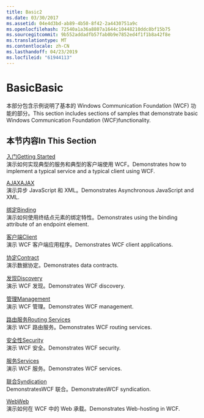 ```yaml
---
title: Basic2
ms.date: 03/30/2017
ms.assetid: 04e4d3bd-ab89-4b50-8f42-2a4430751a9c
ms.openlocfilehash: 72540a1a36a8807a1644c10448210ddc8bf15b75
ms.sourcegitcommit: 9b552addadfb57fab0b9e7852ed4f1f1b8a42f8e
ms.translationtype: MT
ms.contentlocale: zh-CN
ms.lasthandoff: 04/23/2019
ms.locfileid: "61944113"
---
```

# <a name="basic"></a><span data-ttu-id="0fb39-102">Basic</span><span class="sxs-lookup"><span data-stu-id="0fb39-102">Basic</span></span>
<span data-ttu-id="0fb39-103">本部分包含示例说明了基本的 Windows Communication Foundation (WCF) 功能的部分。</span><span class="sxs-lookup"><span data-stu-id="0fb39-103">This section includes sections of samples that demonstrate basic Windows Communication Foundation (WCF)functionality.</span></span>  
  
## <a name="in-this-section"></a><span data-ttu-id="0fb39-104">本节内容</span><span class="sxs-lookup"><span data-stu-id="0fb39-104">In This Section</span></span>  
 [<span data-ttu-id="0fb39-105">入门</span><span class="sxs-lookup"><span data-stu-id="0fb39-105">Getting Started</span></span>](../../../../docs/framework/wcf/samples/getting-started-sample.md)  
 <span data-ttu-id="0fb39-106">演示如何实现典型的服务和典型的客户端使用 WCF。</span><span class="sxs-lookup"><span data-stu-id="0fb39-106">Demonstrates how to implement a typical service and a typical client using WCF.</span></span>  
  
 [<span data-ttu-id="0fb39-107">AJAX</span><span class="sxs-lookup"><span data-stu-id="0fb39-107">AJAX</span></span>](../../../../docs/framework/wcf/samples/ajax.md)  
 <span data-ttu-id="0fb39-108">演示异步 JavaScript 和 XML。</span><span class="sxs-lookup"><span data-stu-id="0fb39-108">Demonstrates Asynchronous JavaScript and XML.</span></span>  
  
 [<span data-ttu-id="0fb39-109">绑定</span><span class="sxs-lookup"><span data-stu-id="0fb39-109">Binding</span></span>](../../../../docs/framework/wcf/samples/binding.md)  
 <span data-ttu-id="0fb39-110">演示如何使用终结点元素的绑定特性。</span><span class="sxs-lookup"><span data-stu-id="0fb39-110">Demonstrates using the binding attribute of an endpoint element.</span></span>  
  
 [<span data-ttu-id="0fb39-111">客户端</span><span class="sxs-lookup"><span data-stu-id="0fb39-111">Client</span></span>](../../../../docs/framework/wcf/samples/client.md)  
 <span data-ttu-id="0fb39-112">演示 WCF 客户端应用程序。</span><span class="sxs-lookup"><span data-stu-id="0fb39-112">Demonstrates WCF client applications.</span></span>  
  
 [<span data-ttu-id="0fb39-113">协定</span><span class="sxs-lookup"><span data-stu-id="0fb39-113">Contract</span></span>](../../../../docs/framework/wcf/samples/contract.md)  
 <span data-ttu-id="0fb39-114">演示数据协定。</span><span class="sxs-lookup"><span data-stu-id="0fb39-114">Demonstrates data contracts.</span></span>  
  
 [<span data-ttu-id="0fb39-115">发现</span><span class="sxs-lookup"><span data-stu-id="0fb39-115">Discovery</span></span>](../../../../docs/framework/wcf/samples/discovery-samples.md)  
 <span data-ttu-id="0fb39-116">演示 WCF 发现。</span><span class="sxs-lookup"><span data-stu-id="0fb39-116">Demonstrates WCF discovery.</span></span>  
  
 [<span data-ttu-id="0fb39-117">管理</span><span class="sxs-lookup"><span data-stu-id="0fb39-117">Management</span></span>](../../../../docs/framework/wcf/samples/management.md)  
 <span data-ttu-id="0fb39-118">演示 WCF 管理。</span><span class="sxs-lookup"><span data-stu-id="0fb39-118">Demonstrates WCF management.</span></span>  
  
 [<span data-ttu-id="0fb39-119">路由服务</span><span class="sxs-lookup"><span data-stu-id="0fb39-119">Routing Services</span></span>](../../../../docs/framework/wcf/samples/routing-services.md)  
 <span data-ttu-id="0fb39-120">演示 WCF 路由服务。</span><span class="sxs-lookup"><span data-stu-id="0fb39-120">Demonstrates WCF routing services.</span></span>  
  
 [<span data-ttu-id="0fb39-121">安全性</span><span class="sxs-lookup"><span data-stu-id="0fb39-121">Security</span></span>](../../../../docs/framework/wcf/samples/security-in-wcf.md)  
 <span data-ttu-id="0fb39-122">演示 WCF 安全。</span><span class="sxs-lookup"><span data-stu-id="0fb39-122">Demonstrates WCF security.</span></span>  
  
 [<span data-ttu-id="0fb39-123">服务</span><span class="sxs-lookup"><span data-stu-id="0fb39-123">Services</span></span>](../../../../docs/framework/wcf/samples/services.md)  
 <span data-ttu-id="0fb39-124">演示 WCF 服务。</span><span class="sxs-lookup"><span data-stu-id="0fb39-124">Demonstrates WCF services.</span></span>  
  
 [<span data-ttu-id="0fb39-125">联合</span><span class="sxs-lookup"><span data-stu-id="0fb39-125">Syndication</span></span>](../../../../docs/framework/wcf/samples/syndication.md)  
 <span data-ttu-id="0fb39-126">DemonstratesWCF 联合。</span><span class="sxs-lookup"><span data-stu-id="0fb39-126">DemonstratesWCF syndication.</span></span>  
  
 [<span data-ttu-id="0fb39-127">Web</span><span class="sxs-lookup"><span data-stu-id="0fb39-127">Web</span></span>](../../../../docs/framework/wcf/samples/web.md)  
 <span data-ttu-id="0fb39-128">演示如何在 WCF 中的 Web 承载。</span><span class="sxs-lookup"><span data-stu-id="0fb39-128">Demonstrates Web-hosting in WCF.</span></span>
